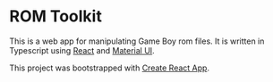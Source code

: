 # ROM Toolkit
This is a web app for manipulating Game Boy rom files. It is written
in Typescript using [React](https://reactjs.org/) and
[Material UI](https://mui.com/).

This project was bootstrapped with [Create React App](https://github.com/facebook/create-react-app).
